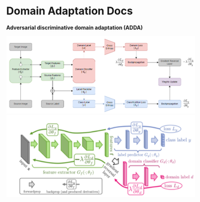 # Domain Adaptation Docs

**Adversarial discriminative domain adaptation (ADDA)**


![flowchart](image.png)
![network flow](image-1.png)